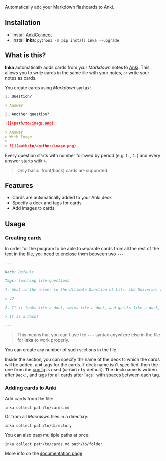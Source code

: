 Automatically add your Markdown flashcards to Anki.

## Installation

- Install [AnkiConnect](https://github.com/FooSoft/anki-connect)
- Install **inka**: `python3 -m pip install inka --upgrade`

## What is this?

**Inka** automatically adds cards from your *Markdown* notes to [Anki](https://apps.ankiweb.net/). This allows you to write cards in the same file with your notes, or write your notes as cards.

You create cards using *Markdown* syntax:

```markdown
1. Question?

> Answer

2. Another question?

![](path/to/image.png)

> Answer
> With Image
>
> ![](path/to/another/image.png)
```

Every question starts with number followed by period (e.g. `1.`, `2.`) and every answer starts with `>`.

> Only basic (front/back) cards are supported.

## Features

- Cards are automatically added to your Anki deck
- Specify a deck and tags for cards
- Add images to cards

## Usage

### Creating cards

In order for the program to be able to separate cards from all the rest of the text in the file, you need to enclose them between two `---`: 

```markdown
---

Deck: Default 

Tags: learning life-questions

1. What is the answer to the Ultimate Question of Life, the Universe, and Everything?

> 42

2. If it looks like a duck, swims like a duck, and quacks like a duck, then what is it? 

> It is a duck!

---
```

> This means that you can't use the `---` syntax anywhere else in the file for **inka** to work properly. 

You can create any number of such sections in the file.

Inside the section, you can specify the name of the deck to which the cards will be added, and tags for the cards.
If deck name isn't specified, then the one from the [config](https://github.com/lazy-void/Inka/wiki/Config) is used (`Default` by default).
The deck name is written after `Deck:`, and tags for all cards after `Tags:` with spaces between each tag. 

### Adding cards to Anki

Add cards from the file: 

```commandline
inka collect path/to/cards.md
```

Or from all *Markdown* files in a directory:

```commandline
inka collect path/to/directory
```

You can also pass multiple paths at once:

```commandline
inka collect path/to/cards.md path/to/folder
```

More info on the [documentation page](https://github.com/lazy-void/Inka/wiki/Adding-cards-to-Anki)
